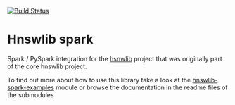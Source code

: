 [![Build Status](https://github.com/jelmerk/hnswlib-spark/actions/workflows/ci.yml/badge.svg?branch=master)](https://github.com/jelmerk/hnswlib/actions/workflows/ci.yml)

Hnswlib spark
=============

Spark / PySpark integration for the [hsnwlib](https://github.com/jelmerk/hnswlib) project that was originally part of
the core hnswlib project.

To find out more about how to use this library take a look at the [hnswlib-spark-examples](https://github.com/jelmerk/hnswlib-spark/tree/master/hnswlib-spark-examples) module or browse the documentation
in the readme files of the submodules
